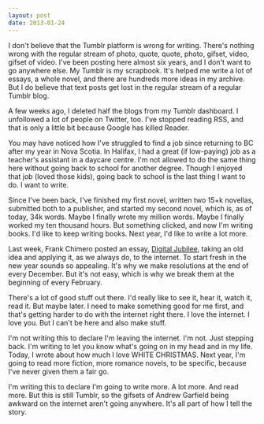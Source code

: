 ```yaml
---
layout: post
date: 2013-01-24
---
```


I don't believe that the Tumblr platform is wrong for writing. There's nothing wrong with the regular stream of photo, quote, quote, photo, gifset, video, gifset of video. I've been posting here almost six years, and I don't want to go anywhere else. My Tumblr is my scrapbook. It's helped me write a lot of essays, a whole novel, and there are hundreds more ideas in my archive. But I do believe that text posts get lost in the regular stream of a regular Tumblr blog.

A few weeks ago, I deleted half the blogs from my Tumblr dashboard. I unfollowed a lot of people on Twitter, too. I've stopped reading RSS, and that is only a little bit because Google has killed Reader. 

You may have noticed how I've struggled to find a job since returning to BC after my year in Nova Scotia. In Halifax, I had a great (if low-paying) job as a teacher's assistant in a daycare centre. I'm not allowed to do the same thing here without going back to school for another degree. Though I enjoyed that job (loved those kids), going back to school is the last thing I want to do. I want to write. 

Since I've been back, I've finished my first novel, written two 15+k novellas, submitted both to a publisher, and started my second novel, which is, as of today, 34k words. Maybe I finally wrote my million words. Maybe I finally worked my ten thousand hours. But something clicked, and now I'm writing books. I'd like to keep writing books. Next year, I'd like to write a lot more.

Last week, Frank Chimero posted an essay, [Digital Jubilee](https://frankchimero.com/blog/2012/digital-jubilee/), taking an old idea and applying it, as we always do, to the internet. To start fresh in the new year sounds so appealing. It's why we make resolutions at the end of every December. But it's not easy, which is why we break them at the beginning of every February.

There's a lot of good stuff out there. I'd really like to see it, hear it, watch it, read it. But maybe later. I need to make something good for me first, and that's getting harder to do with the internet right there. I love the internet. I love you. But I can't be here and also make stuff. 

I'm not writing this to declare I'm leaving the internet. I'm not. Just stepping back. I'm writing to let you know what's going on in my head and in my life. Today, I wrote about how much I love WHITE CHRISTMAS. Next year, I'm going to read more fiction, more romance novels, to be specific, because I've never given them a fair go. 

I'm writing this to declare I'm going to write more. A lot more. And read more. But this is still Tumblr, so the gifsets of Andrew Garfield being awkward on the internet aren't going anywhere. It's all part of how I tell the story.
